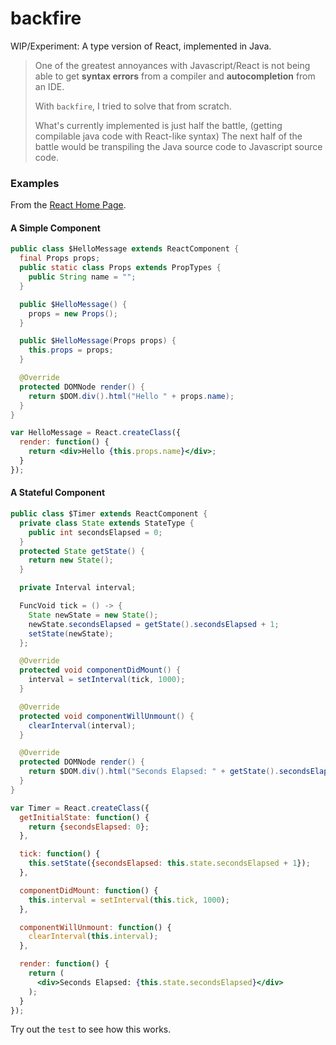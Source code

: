 # backfire

WIP/Experiment: A type version of React, implemented in Java.

> One of the greatest annoyances with Javascript/React is not being able to get
> **syntax errors** from a compiler and **autocompletion** from an IDE.
>
> With `backfire`, I tried to solve that from scratch.
>
> What's currently implemented is just half the battle, (getting compilable java code with React-like syntax)
> The next half of the battle would be transpiling the Java source code to Javascript source code.

### Examples

From the [React Home Page](http://facebook.github.io/react/).

#### A Simple Component

```java
public class $HelloMessage extends ReactComponent {
  final Props props;
  public static class Props extends PropTypes {
    public String name = "";
  }

  public $HelloMessage() {
    props = new Props();
  }

  public $HelloMessage(Props props) {
    this.props = props;
  }

  @Override
  protected DOMNode render() {
    return $DOM.div().html("Hello " + props.name);
  }
}
```

```jsx
var HelloMessage = React.createClass({
  render: function() {
    return <div>Hello {this.props.name}</div>;
  }
});
```

#### A Stateful Component

```java
public class $Timer extends ReactComponent {
  private class State extends StateType {
    public int secondsElapsed = 0;
  }
  protected State getState() {
    return new State();
  }

  private Interval interval;

  FuncVoid tick = () -> {
    State newState = new State();
    newState.secondsElapsed = getState().secondsElapsed + 1;
    setState(newState);
  };

  @Override
  protected void componentDidMount() {
    interval = setInterval(tick, 1000);
  }

  @Override
  protected void componentWillUnmount() {
    clearInterval(interval);
  }

  @Override
  protected DOMNode render() {
    return $DOM.div().html("Seconds Elapsed: " + getState().secondsElapsed);
  }
}
```

```jsx
var Timer = React.createClass({
  getInitialState: function() {
    return {secondsElapsed: 0};
  },

  tick: function() {
    this.setState({secondsElapsed: this.state.secondsElapsed + 1});
  },

  componentDidMount: function() {
    this.interval = setInterval(this.tick, 1000);
  },

  componentWillUnmount: function() {
    clearInterval(this.interval);
  },

  render: function() {
    return (
      <div>Seconds Elapsed: {this.state.secondsElapsed}</div>
    );
  }
});
```

Try out the `test` to see how this works.
